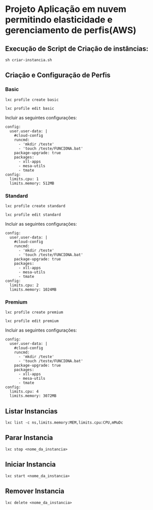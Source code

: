 # Projeto Aplicação em nuvem permitindo elasticidade e gerenciamento de perfis(AWS)

## Execução de Script de Criação de instâncias:

```
sh criar-instancia.sh
```

## Criação e Configuração de Perfis

### Basic
```
lxc profile create basic
```

```
lxc profile edit basic
```

Incluir as seguintes configurações:
```
config: 
  user.user-data: |
    #cloud-config
    runcmd:
      - 'mkdir /teste'
      - 'touch /teste/FUNCIONA.bat'
    package-upgrade: true
    packages:
      - xll-apps
      - mesa-utils
      - tmate
config:
  limits.cpu: 1
  limits.memory: 512MB
```

### Standard
```
lxc profile create standard
```

```
lxc profile edit standard
```

Incluir as seguintes configurações:
```
config: 
  user.user-data: |
    #cloud-config
    runcmd:
      - 'mkdir /teste'
      - 'touch /teste/FUNCIONA.bat'
    package-upgrade: true
    packages:
      - xll-apps
      - mesa-utils
      - tmate
config:
  limits.cpu: 2
  limits.memory: 1024MB
```

### Premium
```
lxc profile create premium
```

```
lxc profile edit premium
```

Incluir as seguintes configurações:
```
config: 
  user.user-data: |
    #cloud-config
    runcmd:
      - 'mkdir /teste'
      - 'touch /teste/FUNCIONA.bat'
    package-upgrade: true
    packages:
      - xll-apps
      - mesa-utils
      - tmate
config:
  limits.cpu: 4
  limits.memory: 3072MB
```

## Listar Instancias
```
lxc list -c ns,limits.memory:MEM,limits.cpu:CPU,mMuDc
```

## Parar Instancia
```
lxc stop <nome_da_instancia>
```

## Iniciar Instancia
```
lxc start <nome_da_instancia>
```

## Remover Instancia
```
lxc delete <nome_da_instancia>
```
